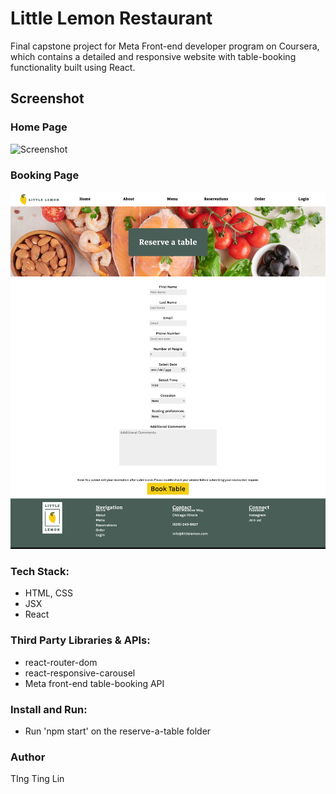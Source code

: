 # Little Lemon Restaurant

Final capstone project for Meta Front-end developer program on Coursera, which contains a detailed and responsive website with table-booking functionality built using React.

## Screenshot

### Home Page

![Screenshot](./home-page.png)

### Booking Page

![Screenshot](./reservation.png)

### Tech Stack:

- HTML, CSS
- JSX
- React

### Third Party Libraries & APIs:

- react-router-dom
- react-responsive-carousel
- Meta front-end table-booking API

### Install and Run:

- Run 'npm start' on the reserve-a-table folder

### Author
TIng Ting Lin
